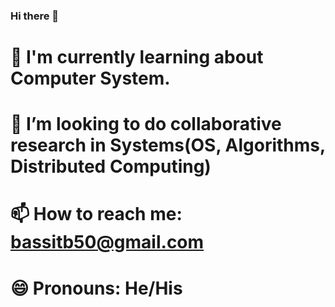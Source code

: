 ### Hi there 👋

# 🔭 I'm currently learning about Computer System.
# 🤔 I’m looking to do collaborative research in Systems(OS, Algorithms, Distributed Computing)
# 📫 How to reach me: bassitb50@gmail.com
# 😄 Pronouns: He/His
